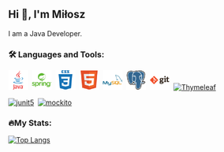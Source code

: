 ## Hi  👋, I'm Miłosz

I am a Java Developer.

### :hammer_and_wrench: Languages and Tools:
<div>
  <img src="https://github.com/devicons/devicon/blob/master/icons/java/java-original-wordmark.svg" title="Java" alt="Java" width="40" height="40"/>&nbsp;
  <img src="https://github.com/devicons/devicon/blob/master/icons/spring/spring-original-wordmark.svg" title="Spring" alt="Spring" width="40" height="40"/>&nbsp;
  <img src="https://github.com/devicons/devicon/blob/master/icons/css3/css3-plain-wordmark.svg"  title="CSS3" alt="CSS" width="40" height="40"/>&nbsp;
  <img src="https://github.com/devicons/devicon/blob/master/icons/html5/html5-original.svg" title="HTML5" alt="HTML" width="40" height="40"/>&nbsp;
  <img src="https://github.com/devicons/devicon/blob/master/icons/mysql/mysql-original-wordmark.svg" title="MySQL"  alt="MySQL" width="40" height="40"/>&nbsp;
  <img src="https://github.com/devicons/devicon/blob/master/icons/postgresql/postgresql-original.svg" title="PostgreSQL"  alt="PostgreSQL" width="40" height="40"/>&nbsp;
  <img src="https://github.com/devicons/devicon/blob/master/icons/git/git-original-wordmark.svg" title="Git" **alt="Git" width="40" height="40"/>&nbsp;
  <a href="https://www.thymeleaf.org/" target="_blank"><img src="https://www.thymeleaf.org/images/thymeleaf.png" title="Thymeleaf" alt="Thymeleaf" width="40" height="40"/></a>&nbsp;
  
  <a href="https://junit.org/junit5/" target="_blank"><img src="https://junit.org/junit5/assets/img/junit5-logo.png" title="junit5" alt="junit5" width="40" height="40"/></a>&nbsp;
  <a href="https://site.mockito.org/" target="_blank"><img src="https://github.com/mockito/mockito.github.io/raw/master/img/logo%402x.png" title="mockito" alt="mockito" width="90" height="40"/></a>&nbsp;
</div>

### :fire:My Stats:

[![Top Langs](https://github-readme-stats.vercel.app/api/top-langs/?username=Milosz-Szymczak&layout=compact&theme=vision-friendly-dark)](https://github.com/anuraghazra/github-readme-stats)

<!--
**Milosz-Szymczak/Milosz-Szymczak** is a ✨ _special_ ✨ repository because its `README.md` (this file) appears on your GitHub profile.

Here are some ideas to get you started:

- 🔭 I’m currently working on ...
- 🌱 I’m currently learning ...
- 👯 I’m looking to collaborate on ...
- 🤔 I’m looking for help with ...
- 💬 Ask me about ...
- 📫 How to reach me: ...
- 😄 Pronouns: ...
- ⚡ Fun fact: ...
-->
